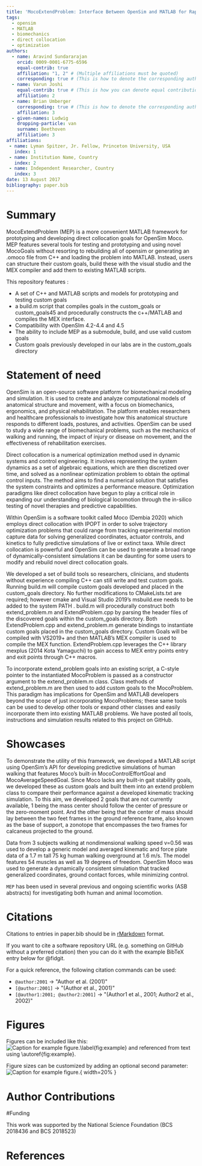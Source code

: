 ```yaml
---
title: 'MocoExtendProblem: Interface Between OpenSim and MATLAB for Rapidly Prototyping Direct Collocation Goals'
tags:
  - opensim
  - MATLAB
  - biomechanics
  - direct collocation
  - optimization
authors:
  - name: Aravind Sundararajan
    orcid: 0009-0001-6775-6596
    equal-contrib: true
    affiliation: "1, 2" # (Multiple affiliations must be quoted)
	corresponding: true # (This is how to denote the corresponding author)
  - name: Varun Joshi
    equal-contrib: true # (This is how you can denote equal contributions between multiple authors)
    affiliation: 2
  - name: Brian Umberger
    corresponding: true # (This is how to denote the corresponding author)
    affiliation: 3
  - given-names: Ludwig
    dropping-particle: van
    surname: Beethoven
    affiliation: 3
affiliations:
 - name: Lyman Spitzer, Jr. Fellow, Princeton University, USA
   index: 1
 - name: Institution Name, Country
   index: 2
 - name: Independent Researcher, Country
   index: 3
date: 13 August 2017
bibliography: paper.bib
---
```


# Summary

MocoExtendProblem (MEP) is a more convenient MATLAB framework for prototyping and 
developing direct collocation goals for OpenSim Moco. MEP features several tools 
for testing and prototyping and using novel MocoGoals without resorting to rebuilding 
all of opensim or generating an .omoco file from C++ and loading the problem into MATLAB. 
Instead, users can structure their custom goals, build these with the visual studio and 
the MEX compiler and add them to existing MATLAB scripts.

This repository features :

* A set of C++ and MATLAB scripts and models for prototyping and testing custom goals
* a build.m script that compiles goals in the custom_goals or custom_goals45 and procedurally constructs the c++/MATLAB and compiles the MEX interface.
* Compatibility with OpenSIm 4.2-4.4  and 4.5
* The ability to include MEP as a submodule, build, and use valid custom goals
* Custom goals previously developed in our labs are in the custom_goals directory


# Statement of need

OpenSim is an open-source software platform for biomechanical modeling and simulation. It is used to create and analyze computational models of anatomical structure and movement, with a focus on biomechanics, ergonomics, and physical rehabilitation. The platform enables researchers and healthcare professionals to investigate how this anatomical structure responds to different loads, postures, and activities. OpenSim can be used to study a wide range of biomechanical problems, such as the mechanics of walking and running, the impact of injury or disease on movement, and the effectiveness of rehabilitation exercises. 


Direct collocation is a numerical optimization method used in dynamic systems and control engineering. It involves representing the system dynamics as a set of algebraic equations, which are then discretized over time, and solved as a nonlinear optimization problem to obtain the optimal control inputs. The method aims to find a numerical solution that satisfies the system constraints and optimizes a performance measure. Optimization paradigms like direct collocation have begun to play a critical role in expanding our understanding of biological locomotion through the in-silico testing of novel therapies and predictive capabilities.  

Within OpenSim is a software toolkit called Moco (Dembia 2020) which employs direct collocation with IPOPT in order to solve trajectory optimization problems that could range from tracking experimental motion capture data for solving generalized coordinates, actuator controls, and kinetics to fully predictive simulations of live or extinct taxa. While direct collocation is   powerful and OpenSim can be used to generate a broad range of dynamically-consistent simulations it can be daunting for some users to modify and rebuild novel direct collocation goals. 

We developed a set of build tools so researchers, clinicians, and students without experience compiling C++ can still write and test custom goals.  Running build.m will compile custom goals developed and placed in the custom_goals directory. No further modifications to CMakeLists.txt are required; however cmake and Visual Studio 2019’s msbuild.exe needs to be added to the system PATH . build.m will procedurally construct both extend_problem.m and ExtendProblem.cpp by parsing the header files of the discovered goals within the custom_goals directory. Both ExtendProblem.cpp and extend_problem.m generate bindings to instantiate custom goals placed in  the custom_goals directory. Custom Goals will be compiled with VS2019+ and then MATLAB’s MEX compiler is used to compile the MEX function. ExtendProblem.cpp leverages the C++ library mexplus (2014 Kota Yamaguchi) to gain access to MEX entry points entry and exit points through C++  macros.

To incorporate extend_problem goals into an existing script, a C-style pointer to the instantiated MocoProblem is passed as a constructor argument to the extend_problem.m class. Class methods of extend_problem.m are then used to add custom goals to the MocoProblem. This paradigm has implications for OpenSim and MATLAB developers beyond the scope of just incorporating MocoProblems; these same tools can be used to develop other tools or expand other classes and easily incorporate them into existing MATLAB problems. We have posted all tools, instructions and simulation results related to this project on GitHub.

# Showcases

To demonstrate the utility of this framework, we developed a MATLAB script using OpenSim’s API for developing predictive simulations of human walking that features Moco’s built-in MocoControlEffortGoal and MocoAverageSpeedGoal. Since Moco lacks any built-in gait stability goals, we developed these as custom goals and built them into an extend problem class to compare their performance against a developed kinematic tracking simulation. To this aim, we developed 2 goals that are not currently available, 1 being the mass center should follow the center of pressure or the zero-moment point. And the other being that the center of mass should lay between the two feet frames in the ground reference frame, also known as the base of support, a zonotope that encompasses the two frames for calcaneus projected to the ground.

Data from 3 subjects walking at nondimensional walking speed v=0.56 was used to develop a generic model and averaged kinematic and force plate data of a 1.7 m tall 75 kg human walking overground at 1.6 m/s. The model features 54 muscles as well as 19 degrees of freedom. OpenSim Moco was used to generate a dynamically consistent simulation that tracked generalized coordinates, ground contact forces, while minimizing control. 

`MEP` has been used in several previous and ongoing scientific works (ASB abstracts) for investigating both human and animal locomotion.

# Citations

Citations to entries in paper.bib should be in
[rMarkdown](http://rmarkdown.rstudio.com/authoring_bibliographies_and_citations.html)
format.

If you want to cite a software repository URL (e.g. something on GitHub without a preferred
citation) then you can do it with the example BibTeX entry below for @fidgit.

For a quick reference, the following citation commands can be used:
- `@author:2001`  ->  "Author et al. (2001)"
- `[@author:2001]` -> "(Author et al., 2001)"
- `[@author1:2001; @author2:2001]` -> "(Author1 et al., 2001; Author2 et al., 2002)"

# Figures

Figures can be included like this:
![Caption for example figure.\label{fig:example}](figure.png)
and referenced from text using \autoref{fig:example}.

Figure sizes can be customized by adding an optional second parameter:
![Caption for example figure.](figure.png){ width=20% }

# Author Contributions

#Funding

This work was supported by the National Science Foundation (BCS 2018436 and BCS 2018523)

# References